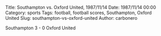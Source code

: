 Title: Southampton vs. Oxford United, 1987/11/14
Date: 1987/11/14 00:00
Category: sports
Tags: football, football scores, Southampton, Oxford United
Slug: southampton-vs-oxford-united
Author: carbonero


Southampton 3 - 0 Oxford United
